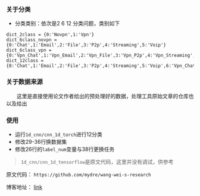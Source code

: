 ### 关于分类
- 分类类别：依次是2 6 12 分类问题，类别如下

```
dict_2class = {0:'Novpn',1:'Vpn'}
dict_6class_novpn = {0:'Chat',1:'Email',2:'File',3:'P2p',4:'Streaming',5:'Voip'}
dict_6class_vpn = {0:'Vpn_Chat',1:'Vpn_Email',2:'Vpn_File',3:'Vpn_P2p',4:'Vpn_Streaming',5:'Vpn_Voip'}
dict_12class = {0:'Chat',1:'Email',2:'File',3:'P2p',4:'Streaming',5:'Voip',6:'Vpn_Chat',7:'Vpn_Email',8:'Vpn_File',9:'Vpn_P2p',10:'Vpn_Streaming',11:'Vpn_Voip'}
```
### 关于数据来源

&emsp;&emsp;这里是直接使用论文作者给出的预处理好的数据，处理工具原始文章的仓库也以及给出

### 使用 
- 运行`1d_cnn/cnn_1d_torch`进行12分类
- 修改29-36行换数据集
- 修改26行的`label_num`变量与38行更换任务

> `1d_cnn/cnn_1d_tensorflow`是原文代码，这里并没有调试，供参考

原文代码：
``https://github.com/mydre/wang-wei-s-research``

博客地址：
[link](https://blog.csdn.net/qq_45125356/article/details/126956497?spm=1001.2014.3001.5501)

